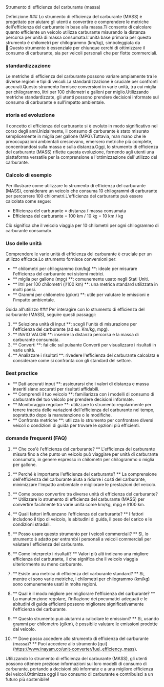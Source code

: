 Strumento di efficienza del carburante (massa)

Definizione ###
Lo strumento di efficienza del carburante (MASS) è progettato per aiutare gli utenti a convertire e comprendere le metriche dell'efficienza del carburante in base alla massa.Ti consente di calcolare quanto efficiente un veicolo utilizza carburante misurando la distanza percorsa per unità di massa consumata.L'unità base primaria per questo strumento è chilometri per chilogrammo (km/kg), simboleggiata da 🚗.Questo strumento è essenziale per chiunque cerchi di ottimizzare il consumo di carburante, sia per veicoli personali che per flotte commerciali.

### standardizzazione
Le metriche di efficienza del carburante possono variare ampiamente tra le diverse regioni e tipi di veicoli.La standardizzazione è cruciale per confronti accurati.Questo strumento fornisce conversioni in varie unità, tra cui miglia per chilogrammo, litri per 100 chilometri e galloni per miglio.Utilizzando metriche standardizzate, gli utenti possono prendere decisioni informate sul consumo di carburante e sull'impatto ambientale.

### storia ed evoluzione
Il concetto di efficienza del carburante si è evoluto in modo significativo nel corso degli anni.Inizialmente, il consumo di carburante è stato misurato semplicemente in miglia per gallone (MPG).Tuttavia, man mano che le preoccupazioni ambientali crescevano, emersero metriche più complete, concentrandosi sulla massa e sulla distanza.Oggi, lo strumento di efficienza del carburante (MASS) riflette questa evoluzione, fornendo agli utenti una piattaforma versatile per la comprensione e l'ottimizzazione dell'utilizzo del carburante.

### Calcolo di esempio
Per illustrare come utilizzare lo strumento di efficienza del carburante (MASS), considerare un veicolo che consuma 10 chilogrammi di carburante per percorrere 100 chilometri.L'efficienza del carburante può essere calcolata come segue:

- Efficienza del carburante = distanza / massa consumata
- Efficienza del carburante = 100 km / 10 kg = 10 km / kg

Ciò significa che il veicolo viaggia per 10 chilometri per ogni chilogrammo di carburante consumato.

### Uso delle unità
Comprendere le varie unità di efficienza del carburante è cruciale per un utilizzo efficace.Lo strumento fornisce conversioni per:

- ** chilometri per chilogrammo (km/kg) **: ideale per misurare l'efficienza del carburante nei sistemi metrici.
- ** miglia per gallone (mpg) **: comunemente usato negli Stati Uniti.
- ** litri per 100 chilometri (l/100 km) **: una metrica standard utilizzata in molti paesi.
- ** Grammi per chilometro (g/km) **: utile per valutare le emissioni e l'impatto ambientale.

Guida all'utilizzo ###
Per interagire con lo strumento di efficienza del carburante (MASS), seguire questi passaggi:

1. ** Seleziona unità di input **: scegli l'unità di misurazione per l'efficienza del carburante (ad es. Km/kg, mpg).
2. ** INVIO VALORI **: inserire la distanza percorsa e la massa di carburante consumata.
3. ** Converti **: fai clic sul pulsante Converti per visualizzare i risultati in varie unità.
4. ** Analizzare i risultati **: rivedere l'efficienza del carburante calcolata e considerare come si confronta con gli standard del settore.

### Best practice
- ** Dati accurati input **: assicurarsi che i valori di distanza e massa inseriti siano accurati per risultati affidabili.
- ** Comprendi il tuo veicolo **: familiarizza con i modelli di consumo di carburante del tuo veicolo per prendere decisioni informate.
- ** Monitoraggio regolare **: utilizzare lo strumento regolarmente per tenere traccia delle variazioni dell'efficienza del carburante nel tempo, soprattutto dopo la manutenzione o le modifiche.
- ** Confronta metriche **: utilizza lo strumento per confrontare diversi veicoli o condizioni di guida per trovare le opzioni più efficienti.

### domande frequenti (FAQ)

1. ** Che cos'è l'efficienza del carburante? **
L'efficienza del carburante misura fino a che punto un veicolo può viaggiare per unità di carburante consumato, in genere espresso in chilometri per chilogrammo o miglia per gallone.

2. ** Perché è importante l'efficienza del carburante? **
La comprensione dell'efficienza del carburante aiuta a ridurre i costi del carburante, minimizzare l'impatto ambientale e migliorare le prestazioni del veicolo.

3. ** Come posso convertire tra diverse unità di efficienza del carburante? **
Utilizzare lo strumento di efficienza del carburante (MASS) per convertire facilmente tra varie unità come km/kg, mpg e l/100 km.

4. ** Quali fattori influenzano l'efficienza del carburante? **
I fattori includono il tipo di veicolo, le abitudini di guida, il peso del carico e le condizioni stradali.

5. ** Posso usare questo strumento per i veicoli commerciali? **
Sì, lo strumento è adatto per entrambi i personali a veicoli commerciali per valutare l'efficienza del carburante.

6. ** Come interpreto i risultati? **
Valori più alti indicano una migliore efficienza del carburante, il che significa che il veicolo viaggia ulteriormente su meno carburante.

7. ** Esiste una metrica di efficienza del carburante standard? **
Sì, mentre ci sono varie metriche, i chilometri per chilogrammo (km/kg) sono comunemente usati in molte regioni.

8. ** Qual è il modo migliore per migliorare l'efficienza del carburante? **
La manutenzione regolare, l'inflazione dei pneumatici adeguati e le abitudini di guida efficienti possono migliorare significativamente l'efficienza del carburante.

9. ** Questo strumento può aiutarmi a calcolare le emissioni? **
Sì, usando grammi per chilometro (g/km), è possibile valutare le emissioni prodotte dal veicolo.

10. ** Dove posso accedere allo strumento di efficienza del carburante (massa)? **
Puoi accedere allo strumento [qui] (https://www.inayam.co/unit-converter/fuel_efficiency_mass).

Utilizzando lo strumento di efficienza del carburante (MASS), gli utenti possono ottenere preziose informazioni sui loro modelli di consumo di carburante, portando a decisioni più informate e a una migliore efficienza dei veicoli.Ottimizza oggi il tuo consumo di carburante e contribuisci a un futuro più sostenibile!